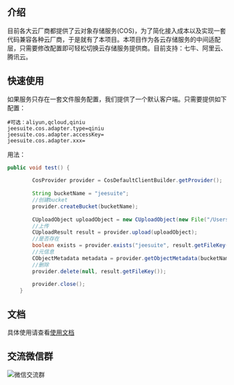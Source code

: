 ## 介绍
目前各大云厂商都提供了云对象存储服务(COS)，为了简化接入成本以及实现一套代码兼容各种云厂商，于是就有了本项目。本项目作为各云存储服务的中间适配层，只需要修改配置即可轻松切换云存储服务提供商。目前支持：七牛、阿里云、腾讯云。

##  快速使用
如果服务只存在一套文件服务配置，我们提供了一个默认客户端。只需要提供如下配置：

```
#可选：aliyun,qcloud,qiniu
jeesuite.cos.adapter.type=qiniu
jeesuite.cos.adapter.accessKey=
jeesuite.cos.adapter.xxx= 
```

用法：

```java
public void test() {
		
		CosProvider provider = CosDefaultClientBuilder.getProvider();
		
		String bucketName = "jeesuite";
		//创建bucket
		provider.createBucket(bucketName);
		
		CUploadObject uploadObject = new CUploadObject(new File("/Users/jiangwei/Desktop/1.txt")).bucketName(bucketName).folderPath("2020/01/13");
		//上传
		CUploadResult result = provider.upload(uploadObject);
		//是否存在
		boolean exists = provider.exists("jeesuite", result.getFileKey());
		//元信息
		CObjectMetadata metadata = provider.getObjectMetadata(bucketName, result.getFileKey());
		//删除
		provider.delete(null, result.getFileKey());
		
		provider.close();
	}
```

## 文档
具体使用请查看[使用文档](http://docs.jeesuite.com/docments/jeesuite-cos-adapter.html)

## 交流微信群
![微信交流群](https://jeesuite.oss-cn-guangzhou.aliyuncs.com/weixin_group_qrcode.jpg)
